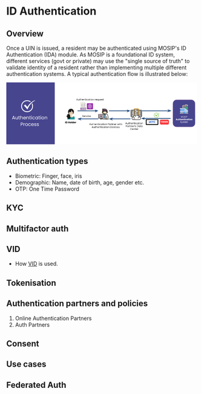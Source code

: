 # ID Authentication

## Overview
Once a UIN is issued, a resident may be authenticated using MOSIP's ID Authentication (IDA) module. As MOSIP is a foundational ID system, different services (govt or private) may use the "single source of truth" to validate identity of a resident rather than implementing multiple different authentication systems.  A typical authentication flow is illustrated below:

![](_images/ida-process.png)

## Authentication types
* Biometric: Finger, face, iris
* Demographic: Name, date of birth, age, gender etc.  
* OTP: One Time Password

## KYC

## Multifactor auth

## VID
* How [VID](identifiers.md#vid) is used.  

## Tokenisation 

## Authentication partners and policies
1. Online Authentication Partners
1. Auth Partners

## Consent

## Use cases

## Federated Auth



